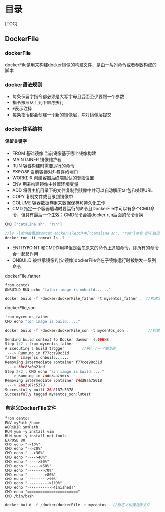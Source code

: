 # 目录

[TOC]

## DockerFile

### dockerFile

dockerFile是用来构建docker镜像的构建文件，是由一系列命令或者参数构成的脚本

### docker语法规则

- 每条保留字指令都必须是大写字母且后面至少要跟一个参数
- 指令按照从上到下顺序执行
- `#`表示注释
- 每条指令都会创建一个新的镜像层，并对镜像层提交

### docker体系结构

#### 保留关键字

- FROM             基础镜像  当前镜像基于哪个镜像构建
- MAINTAINER 镜像维护者
- RUN                容器构建时需要运行的命令
- EXPOSE          当前容器对外暴露的端口
- WORKDIR       创建容器后终端默认的登陆位置
- ENV                 用来构建镜像中设置环境变量
- ADD                 将宿主机目录下的文件复制到镜像中并可以自动解压tar包和处理URL
- COPY               复制文件或目录到镜像中
- COLUME         容器数据卷用来数据保存和持久化工作
- CMD                指定一个容器启动时要运行的命令且DockerFile中可以有多个CMD命令，但只有最后一个生效；CMD命令会被docker  run后面的命令替换

```java
CMD ["catalina.sh", "run"]
```

```java
//ls -l命令会覆盖tomcat dockerFile文件中["catalina.sh", "run"]命令 即不会运行tomcat容器只会进入到容器中执行ls -l命令
docker run -it tomcat ls -l 
```

- ENTRYPOINT  和CMD作用样但是会在原来的命令上追加命令，即所有的命令会一起起作用
- ONBUILD        被继承镜像的(父镜像)dockerFile会在子镜像运行时被触发一系列命令

dockerFile_father

```java
from centos
ONBUILD RUN echo "father image is onbuild......"
```

```java
docker build -f /docker/dockerFile_father -t mycentos_father .  //构建父镜像
```

dockerFile_son

```java
from mycentos_father
CMD echo "son image is build....."
```

```java
docker build -f /docker/dockerFile_son -t mycentos_son .         //构建子镜像
```

```java
Sending build context to Docker daemon  4.096kB
Step 1/2 : from mycentos_father
# Executing 1 build trigger        //执行了一个触发器
 ---> Running in f77cce98c31d
father image is onbuild......
Removing intermediate container f77cce98c31d
 ---> 89c82a0b21ed
Step 2/2 : CMD echo "son iamge is build....."
 ---> Running in 74dd8aa75018
Removing intermediate container 74dd8aa75018
 ---> 26a3187c5378
Successfully built 26a3187c5378
Successfully tagged mycentos_son:latest
```

### 自定义DockerFile文件

```
from centos
ENV myPath /home
WORKDIR $myPath
RUN yum -y install vim
RUN yum -y install net-tools
EXPOSE 80
CMD echo "->10%"
CMD echo "-->20%"
CMD echo "--->30%"
CMD echo "---->40%"
CMD echo "----->50%"
CMD echo "------>60%"
CMD echo "------->70%"
CMD echo "-------->80%"
CMD echo "--------->90%"
CMD echo "---------->100%"
CMD echo "----------->finished!"
CMD echo "======================="
CMD /bin/bash
```

```java
docker build -f /docker/dockerFile -t mycontos . //自定义构建镜像文件 
```

























